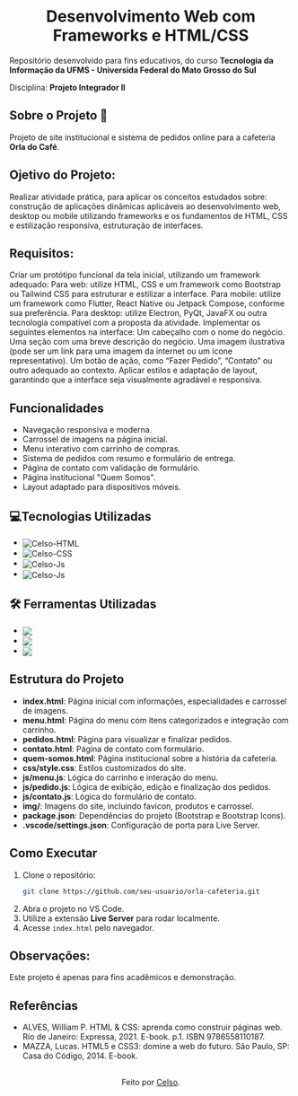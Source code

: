 <h1 align ="center">Desenvolvimento Web com Frameworks e HTML/CSS</h1>

Repositório desenvolvido para fins educativos, do curso **Tecnologia da Informação da UFMS - Universida Federal do Mato Grosso do Sul**

Disciplina: **Projeto Integrador II**

<h2>Sobre o Projeto 📜<br></h2>

Projeto de site institucional e sistema de pedidos online para a cafeteria **Orla do Café**.

## Ojetivo do Projeto:

Realizar atividade prática, para aplicar os conceitos estudados sobre: construção de aplicações dinâmicas aplicáveis ao desenvolvimento web, desktop ou mobile utilizando frameworks e os fundamentos de HTML, CSS e estilização responsiva, estruturação de interfaces.

## Requisitos:

Criar um protótipo funcional da tela inicial, utilizando um framework adequado: Para web: utilize HTML, CSS e um framework como Bootstrap ou Tailwind CSS para estruturar e estilizar a interface. Para mobile: utilize um framework como Flutter, React Native ou Jetpack Compose, conforme sua preferência. Para desktop: utilize Electron, PyQt, JavaFX ou outra tecnologia compatível com a proposta da atividade. Implementar os seguintes elementos na interface: Um cabeçalho com o nome do negócio. Uma seção com uma breve descrição do negócio. Uma imagem ilustrativa (pode ser um link para uma imagem da internet ou um ícone representativo). Um botão de ação, como “Fazer Pedido”, “Contato” ou outro adequado ao contexto. Aplicar estilos e adaptação de layout, garantindo que a interface seja visualmente agradável e responsiva. 

## Funcionalidades

- Navegação responsiva e moderna.
- Carrossel de imagens na página inicial.
- Menu interativo com carrinho de compras.
- Sistema de pedidos com resumo e formulário de entrega.
- Página de contato com validação de formulário.
- Página institucional "Quem Somos".
- Layout adaptado para dispositivos móveis.

## 💻Tecnologias Utilizadas

-  <img align="center" alt="Celso-HTML" src="https://img.shields.io/badge/HTML5-E34F26?style=for-the-badge&logo=html5&logoColor=white">
-  <img align="center" alt="Celso-CSS"  src="https://img.shields.io/badge/CSS3-1572B6?style=for-the-badge&logo=css3&logoColor=white">
-  <img align="center" alt="Celso-Js" src="https://img.shields.io/badge/JavaScript-F7DF1E?style=for-the-badge&logo=javascript&logoColor=black">
-  <img align="center" alt="Celso-Js" src="https://img.shields.io/badge/Bootstrap-7952B3?style=for-the-badge&logo=bootstrap&logoColor=white">

## 🛠 Ferramentas Utilizadas
- <img align="center" src="https://img.shields.io/badge/Visual%20Studio%20Code-0078d7.svg?style=for-the-badge&logo=visual-studio-code&logoColor=white">
- <img align="center" src="https://img.shields.io/badge/git-%23F05033.svg?style=for-the-badge&logo=git&logoColor=white">
- <img align="center" src="https://img.shields.io/badge/github-%23121011.svg?style=for-the-badge&logo=github&logoColor=white">

## Estrutura do Projeto

- **index.html**: Página inicial com informações, especialidades e carrossel de imagens.
- **menu.html**: Página do menu com itens categorizados e integração com carrinho.
- **pedidos.html**: Página para visualizar e finalizar pedidos.
- **contato.html**: Página de contato com formulário.
- **quem-somos.html**: Página institucional sobre a história da cafeteria.
- **css/style.css**: Estilos customizados do site.
- **js/menu.js**: Lógica do carrinho e interação do menu.
- **js/pedido.js**: Lógica de exibição, edição e finalização dos pedidos.
- **js/contato.js**: Lógica do formulário de contato.
- **img/**: Imagens do site, incluindo favicon, produtos e carrossel.
- **package.json**: Dependências do projeto (Bootstrap e Bootstrap Icons).
- **.vscode/settings.json**: Configuração de porta para Live Server.

## Como Executar

1. Clone o repositório:
   ```sh
   git clone https://github.com/seu-usuario/orla-cafeteria.git
   ```
2. Abra o projeto no VS Code.
3. Utilize a extensão **Live Server** para rodar localmente.
4. Acesse `index.html` pelo navegador.

## Observações:
Este projeto é apenas para fins acadêmicos e demonstração.

## Referências
- ALVES, William P. HTML & CSS: aprenda como construir páginas web. Rio de Janeiro: Expressa, 2021. E-book. p.1. ISBN 9786558110187. 
- MAZZA, Lucas. HTML5 e CSS3: domine a web do futuro. São Paulo, SP: Casa do Código, 2014. E-book. 

##
<div align="center">Feito por <a href="https://github.com/Celsohsl">Celso</a>.</div>
